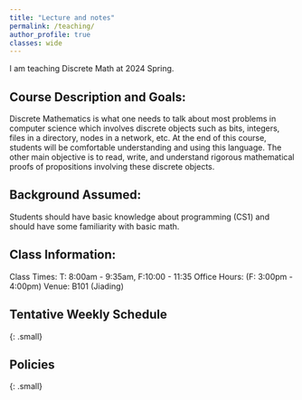 ```yaml
---
title: "Lecture and notes"
permalink: /teaching/
author_profile: true
classes: wide
---
```

I am teaching Discrete Math at 2024 Spring.

## Course Description and Goals:

Discrete Mathematics is what one needs to talk about most problems in computer science which involves discrete objects such as bits, integers, files in a directory, nodes in a network, etc. At the end of this course, students will be comfortable understanding and using this language. The other main objective is to read, write, and understand rigorous mathematical proofs of propositions involving these discrete objects.


## Background Assumed:
Students should have basic knowledge about programming (CS1) and should have some familiarity with basic math.

## Class Information:
Class Times: T: 8:00am - 9:35am, F:10:00 - 11:35   Office Hours: (F: 3:00pm - 4:00pm)
Venue: B101 (Jiading)


## Tentative Weekly Schedule
{: .small}

## Policies
{: .small}


